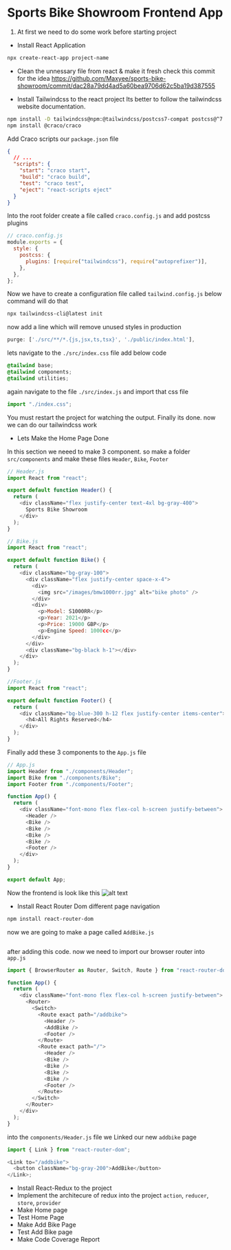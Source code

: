 # Sports Bike Showroom Frontend App

1. At first we need to do some work before starting project

- Install React Application

```bash
npx create-react-app project-name
```

- Clean the unnessary file from react & make it fresh
  check this commit for the idea https://github.com/Maxyee/sports-bike-showroom/commit/dac28a79dd4ad5a60bea9706d62c5ba19d387555

- Install Tailwindcss to the react project
  Its better to follow the tailwindcss website documentation.

```bash
npm install -D tailwindcss@npm:@tailwindcss/postcss7-compat postcss@^7 autoprefixer@^9
npm install @craco/craco
```

Add Craco scripts our `package.json` file

```json
{
  // ...
  "scripts": {
    "start": "craco start",
    "build": "craco build",
    "test": "craco test",
    "eject": "react-scripts eject"
  }
}
```

Into the root folder create a file called `craco.config.js` and add postcss plugins

```js
// craco.config.js
module.exports = {
  style: {
    postcss: {
      plugins: [require("tailwindcss"), require("autoprefixer")],
    },
  },
};
```

Now we have to create a configuration file called `tailwind.config.js` below command will do that

```bash
npx tailwindcss-cli@latest init
```

now add a line which will remove unused styles in production

```js
purge: ['./src/**/*.{js,jsx,ts,tsx}', './public/index.html'],
```

lets navigate to the `./src/index.css` file add below code

```css
@tailwind base;
@tailwind components;
@tailwind utilities;
```

again navigate to the file `./src/index.js` and import that css file

```js
import "./index.css";
```

You must restart the project for watching the output.
Finally its done. now we can do our tailwindcss work

- Lets Make the Home Page Done

In this section we neeed to make 3 component. so make a folder `src/components` and make these files `Header`, `Bike`, `Footer`

```js
// Header.js
import React from "react";

export default function Header() {
  return (
    <div className="flex justify-center text-4xl bg-gray-400">
      Sports Bike Showroom
    </div>
  );
}
```

```js
// Bike.js
import React from "react";

export default function Bike() {
  return (
    <div className="bg-gray-100">
      <div className="flex justify-center space-x-4">
        <div>
          <img src="/images/bmw1000rr.jpg" alt="bike photo" />
        </div>
        <div>
          <p>Model: S1000RR</p>
          <p>Year: 2021</p>
          <p>Price: 19000 GBP</p>
          <p>Engine Speed: 1000cc</p>
        </div>
      </div>
      <div className="bg-black h-1"></div>
    </div>
  );
}
```

```js
//Footer.js
import React from "react";

export default function Footer() {
  return (
    <div className="bg-blue-300 h-12 flex justify-center items-center">
      <h4>All Rights Reserved</h4>
    </div>
  );
}
```

Finally add these 3 components to the `App.js` file

```js
// App.js
import Header from "./components/Header";
import Bike from "./components/Bike";
import Footer from "./components/Footer";

function App() {
  return (
    <div className="font-mono flex flex-col h-screen justify-between">
      <Header />
      <Bike />
      <Bike />
      <Bike />
      <Bike />
      <Footer />
    </div>
  );
}

export default App;
```

Now the frontend is look like this
![alt text](https://github.com/Maxyee/sports-bike-showroom/blob/master/frontend/public/images/bikeScreen.png)

- Install React Router Dom different page navigation

```bash
npm install react-router-dom
```

now we are going to make a page called `AddBike.js`

```js

```

after adding this code. now we need to import our browser router into `app.js`

```js
import { BrowserRouter as Router, Switch, Route } from "react-router-dom";

function App() {
  return (
    <div className="font-mono flex flex-col h-screen justify-between">
      <Router>
        <Switch>
          <Route exact path="/addbike">
            <Header />
            <AddBike />
            <Footer />
          </Route>
          <Route exact path="/">
            <Header />
            <Bike />
            <Bike />
            <Bike />
            <Bike />
            <Footer />
          </Route>
        </Switch>
      </Router>
    </div>
  );
}
```

into the `components/Header.js` file we Linked our new `addbike` page

```js
import { Link } from "react-router-dom";

<Link to="/addbike">
  <button className="bg-gray-200">AddBike</button>
</Link>;
```

- Install React-Redux to the project
- Implement the architecure of redux into the project `action`, `reducer`, `store`, `provider`
- Make Home page
- Test Home Page
- Make Add Bike Page
- Test Add Bike page
- Make Code Coverage Report
